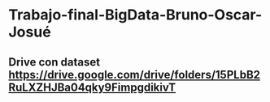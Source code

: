 # Trabajo-final-BigData-Bruno-Oscar-Josué
## Drive con dataset https://drive.google.com/drive/folders/15PLbB2RuLXZHJBa04qky9FimpgdikivT
